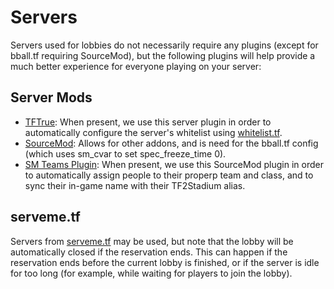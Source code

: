 # Servers

Servers used for lobbies do not necessarily require any plugins
(except for bball.tf requiring SourceMod), but the following plugins
will help provide a much better experience for everyone playing on
your server:

## Server Mods

* [TFTrue](http://tftrue.esport-tools.net/): When present, we use this
  server plugin in order to automatically configure the server's
  whitelist using [whitelist.tf](http://whitelist.tf).
* [SourceMod](https://wiki.alliedmods.net/Installing_SourceMod_(simple)):
  Allows for other addons, and is need for the bball.tf config (which
  uses sm_cvar to set spec_freeze_time 0).
* [SM Teams Plugin](https://github.com/TF2Stadium/stadium-sm-plugin/raw/master/teams.smx):
  When present, we use this SourceMod plugin in order to automatically
  assign people to their properp team and class, and to sync their
  in-game name with their TF2Stadium alias.

## serveme.tf

Servers from [serveme.tf](http://serveme.tf/) may be used, but note
that the lobby will be automatically closed if the reservation
ends. This can happen if the reservation ends before the current lobby
is finished, or if the server is idle for too long (for example, while
waiting for players to join the lobby).
